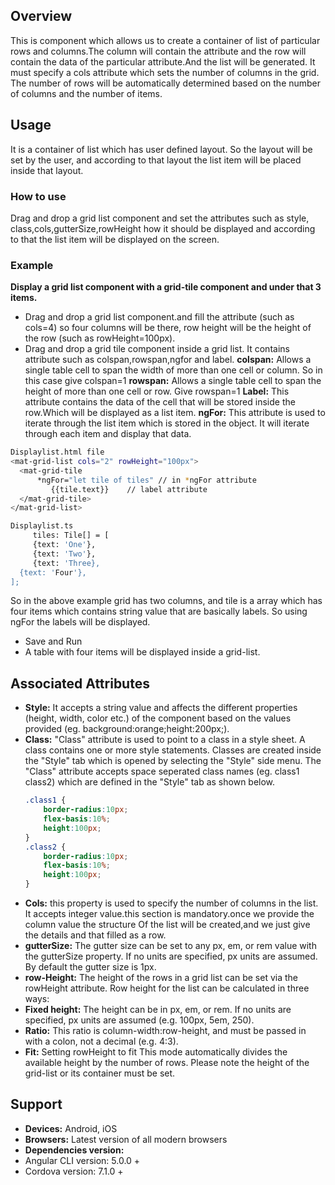 ## Overview 
This is component which allows us to create a container of list of particular rows and columns.The column will contain the attribute and the row will contain the data of the particular attribute.And the list will be generated. It must specify a cols attribute which sets the number of columns in the grid. The number of rows will be automatically determined based on the number of columns and the number of items. 
## Usage 
It is a container of list which has user defined layout. So the layout will be set by the user, and according to that layout the list item will be placed inside that layout.
### How to use 
Drag and drop a grid list component and set the attributes such as style, class,cols,gutterSize,rowHeight how it should be displayed and according to that the list item will be displayed on the screen.
### Example
**Display a grid list component with a grid-tile component and under that 3 items.** 
- Drag and drop a grid list component.and fill the attribute (such as cols=4) so four columns will be there, row height will be the height of the row (such as rowHeight=100px).
- Drag and drop a grid tile component inside a grid list. It contains attribute such as colspan,rowspan,ngfor and label.
**colspan:** Allows a single table cell to span the width of more than one cell or column.
So in this case give colspan=1
**rowspan:** Allows a single table cell to span the height of more than one cell or row.
Give rowspan=1
 **Label:** This attribute contains the data of the cell that will be stored inside the row.Which will be displayed as a list item.
**ngFor:** This attribute is used to iterate through the list item which is stored in the object. It will iterate through each item and display that data.
```sh
Displaylist.html file
<mat-grid-list cols="2" rowHeight="100px">
  <mat-grid-tile
      *ngFor="let tile of tiles" // in *ngFor attribute
         {{tile.text}}    // label attribute
  </mat-grid-tile>
</mat-grid-list>
 ```
  ``` sh
Displaylist.ts
       tiles: Tile[] = [
       {text: 'One'},
       {text: 'Two'},
       {text: 'Three},
    {text: 'Four'},
  ];
  ```
So in the above example grid has two columns, and tile is a array which has four items which contains string value that are basically labels. So using ngFor the labels will be displayed.
- Save and Run
- A table with four items will be displayed inside a grid-list.
## Associated Attributes 
- **Style:** It accepts a string value and affects the different properties (height, width, color etc.) of the component based on the values provided (eg. background:orange;height:200px;).
- **Class:** "Class" attribute is used to point to a class in a style sheet. A class contains one or more style statements. Classes are created inside the "Style" tab which is opened by selecting the "Style" side menu. The "Class" attribute accepts space seperated class names (eg. class1 class2) which are defined in the "Style" tab as shown below.
    ```css
    .class1 {
        border-radius:10px;
        flex-basis:10%;
        height:100px;
    }
    .class2 {
        border-radius:10px;
        flex-basis:10%;
        height:100px;
    }
    
    ```
- **Cols:** this property is used to specify the number of columns in the list. It accepts integer value.this section is mandatory.once we provide the column value the structure Of the list will be created,and we just give the details and that filled as a row.
- **gutterSize:** The gutter size can be set to any px, em, or rem value with the gutterSize property. If no units are specified, px units are assumed. By default the gutter size is 1px.
- **row-Height:** The height of the rows in a grid list can be set via the rowHeight attribute. Row height for the list can be calculated in three ways:
- **Fixed height:** The height can be in px, em, or rem. If no units are specified, px units are        assumed (e.g. 100px, 5em, 250).
- **Ratio:** This ratio is column-width:row-height, and must be passed in with a colon, not a decimal (e.g. 4:3).
- **Fit:** Setting rowHeight to fit This mode automatically divides the available height by the number of rows. Please note the height of the grid-list or its container must be set.
## Support
- **Devices:** Android, iOS
- **Browsers:**  Latest version of all modern browsers
- **Dependencies version:** 
- Angular CLI version: 5.0.0 + 
- Cordova version: 7.1.0 + 
